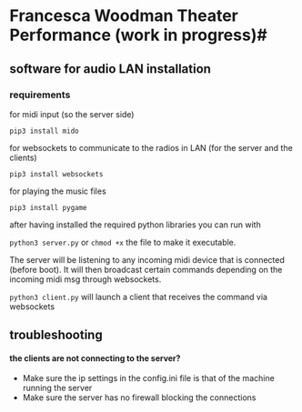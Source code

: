 # Francesca Woodman Theater Performance (work in progress)#

## software for audio LAN installation ##

### requirements ###
for midi input (so the server side)

`pip3 install mido`

for websockets to communicate to the radios in LAN (for the server and the clients)

`pip3 install websockets`

for playing the music files 

`pip3 install pygame`


after having installed the required python libraries you can run with

`python3 server.py` or `chmod +x` the file to make it executable.

The server will be listening to any incoming midi device that is connected (before boot). It will then broadcast certain commands depending on the incoming midi msg through websockets.

`python3 client.py` will launch a client that receives the command via websockets


## troubleshooting ## 

#### the clients are not connecting to the server? ####
  - Make sure the ip settings in the config.ini file is that of the machine running the server
  - Make sure the server has no firewall blocking the connections 
